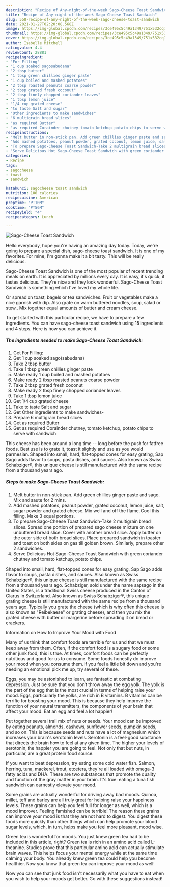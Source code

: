 ```yaml
---
description: "Recipe of Any-night-of-the-week Sago-Cheese Toast Sandwich"
title: "Recipe of Any-night-of-the-week Sago-Cheese Toast Sandwich"
slug: 558-recipe-of-any-night-of-the-week-sago-cheese-toast-sandwich
date: 2021-01-27T02:20:08.568Z
image: https://img-global.cpcdn.com/recipes/3ce495c5c49a1349/751x532cq70/sago-cheese-toast-sandwich-recipe-main-photo.jpg
thumbnail: https://img-global.cpcdn.com/recipes/3ce495c5c49a1349/751x532cq70/sago-cheese-toast-sandwich-recipe-main-photo.jpg
cover: https://img-global.cpcdn.com/recipes/3ce495c5c49a1349/751x532cq70/sago-cheese-toast-sandwich-recipe-main-photo.jpg
author: Isabelle Mitchell
ratingvalue: 4.4
reviewcount: 28881
recipeingredient:
- "For Filling"
- "1 cup soaked sagosabudana"
- "2 tbsp butter"
- "1 tbsp green chillies ginger paste"
- "1 cup boiled and mashed potatoes"
- "2 tbsp roasted peanuts coarse powder"
- "2 tbsp grated fresh coconut"
- "2 tbsp finely chopped coriander leaves"
- "1 tbsp lemon juice"
- "1/4 cup grated cheese"
- "to taste Salt and sugar"
- "Other ingredients to make sandwiches"
- "6 multigrain bread slices"
- "as required Butter"
- "as required Corainder chutney tomato ketchup potato chips to serve with sandwich"
recipeinstructions:
- "Melt butter in non-stick pan. Add green chillies ginger paste and sago. Mix and saute for 2 mins."
- "Add mashed potatoes, peanut powder, grated coconut, lemon juice, salt, sugar powder and grated cheese. Mix well and off the flame. Cool this filling. Make 3 equal portions."
- "To prepare Sago-Cheese Toast Sandwich-Take 2 multigrain bread slices. Spread one portion of prepared sago cheese mixture on one unbuttered bread slice. Cover with another bread slice. Apply butter on the outer side of both bread slices. Place prepared sandwich in toaster and toast on both sides on gas till golden brown. Similarly, prepare other 2 sandwiches."
- "Serve Delicious Hot Sago-Cheese Toast Sandwich with green coriander chutney and tomato ketchup, potato chips."
categories:
- Recipe
tags:
- sagocheese
- toast
- sandwich

katakunci: sagocheese toast sandwich 
nutrition: 100 calories
recipecuisine: American
preptime: "PT10M"
cooktime: "PT56M"
recipeyield: "4"
recipecategory: Lunch

---
```



![Sago-Cheese Toast Sandwich](https://img-global.cpcdn.com/recipes/3ce495c5c49a1349/751x532cq70/sago-cheese-toast-sandwich-recipe-main-photo.jpg)

Hello everybody, hope you're having an amazing day today. Today, we're going to prepare a special dish, sago-cheese toast sandwich. It is one of my favorites. For mine, I'm gonna make it a bit tasty. This will be really delicious.

Sago-Cheese Toast Sandwich is one of the most popular of recent trending meals on earth. It is appreciated by millions every day. It is easy, it's quick, it tastes delicious. They're nice and they look wonderful. Sago-Cheese Toast Sandwich is something which I've loved my whole life.

Or spread on toast, bagels or tea sandwiches. Fruit or vegetables make a nice garnish with dip. Also grate on warm buttered noodles, soup, salad or stew.. Mix together equal amounts of butter and cream cheese.


To get started with this particular recipe, we have to prepare a few ingredients. You can have sago-cheese toast sandwich using 15 ingredients and 4 steps. Here is how you can achieve it.

<!--inarticleads1-->

##### The ingredients needed to make Sago-Cheese Toast Sandwich:

1. Get For Filling:
1. Get 1 cup soaked sago(sabudana)
1. Take 2 tbsp butter
1. Take 1 tbsp green chillies ginger paste
1. Make ready 1 cup boiled and mashed potatoes
1. Make ready 2 tbsp roasted peanuts coarse powder
1. Take 2 tbsp grated fresh coconut
1. Make ready 2 tbsp finely chopped coriander leaves
1. Take 1 tbsp lemon juice
1. Get 1/4 cup grated cheese
1. Take to taste Salt and sugar
1. Get Other ingredients to make sandwiches-
1. Prepare 6 multigrain bread slices
1. Get as required Butter
1. Get as required Corainder chutney, tomato ketchup, potato chips to serve with sandwich


This cheese has been around a long time -- long before the push for fatfree foods. Best use is to grate it, toast it slightly and use as you would parmesian. Shaped into small, hard, flat-topped cones for easy grating, Sap Sago adds flavor to soups, pasta dishes, and sauces. Also known as Swiss Schabziger®, this unique cheese is still manufactured with the same recipe from a thousand years ago. 

<!--inarticleads2-->

##### Steps to make Sago-Cheese Toast Sandwich:

1. Melt butter in non-stick pan. Add green chillies ginger paste and sago. Mix and saute for 2 mins.
1. Add mashed potatoes, peanut powder, grated coconut, lemon juice, salt, sugar powder and grated cheese. Mix well and off the flame. Cool this filling. Make 3 equal portions.
1. To prepare Sago-Cheese Toast Sandwich-Take 2 multigrain bread slices. Spread one portion of prepared sago cheese mixture on one unbuttered bread slice. Cover with another bread slice. Apply butter on the outer side of both bread slices. Place prepared sandwich in toaster and toast on both sides on gas till golden brown. Similarly, prepare other 2 sandwiches.
1. Serve Delicious Hot Sago-Cheese Toast Sandwich with green coriander chutney and tomato ketchup, potato chips.


Shaped into small, hard, flat-topped cones for easy grating, Sap Sago adds flavor to soups, pasta dishes, and sauces. Also known as Swiss Schabziger®, this unique cheese is still manufactured with the same recipe from a thousand years ago. Schabziger, sold under the name sapsago in the United States, is a traditional Swiss cheese produced in the Canton of Glarus in Switzerland. Also known as Swiss Schabziger®, this unique grating cheese is still manufactured with the same recipe from a thousand years ago. Typically you grate the cheese (which is why often this cheese is also known as &#34;Reibekaese&#34; or grating cheese), and then you mix the grated cheese with butter or margerine before spreading it on bread or crackers. 

Information on How to Improve Your Mood with Food


Many of us think that comfort foods are terrible for us and that we must keep away from them. Often, if the comfort food is a sugary food or some other junk food, this is true. At times, comfort foods can be perfectly nutritious and good for us to consume. Some foods honestly do improve your mood when you consume them. If you feel a little bit down and you're needing an emotional pick me up, try several of these.

Eggs, you may be astonished to learn, are fantastic at combating depression. Just be sure that you don't throw away the egg yolk. The yolk is the part of the egg that is the most crucial in terms of helping raise your mood. Eggs, particularly the yolks, are rich in B vitamins. B vitamins can be terrific for boosting your mood. This is because they help improve the function of your neural transmitters, the components of your brain that affect your mood. Eat an egg and feel a lot happier!

Put together several trail mix of nuts or seeds. Your mood can be improved by eating peanuts, almonds, cashews, sunflower seeds, pumpkin seeds, and so on. This is because seeds and nuts have a lot of magnesium which increases your brain's serotonin levels. Serotonin is a feel-good substance that directs the brain how to feel at any given time. The higher your levels of serotonin, the happier you are going to feel. Not only that but nuts, in particular, are a great protein food source.

If you want to beat depression, try eating some cold water fish. Salmon, herring, tuna, mackerel, trout, etcetera, they're all loaded with omega-3 fatty acids and DHA. These are two substances that promote the quality and function of the gray matter in your brain. It's true: eating a tuna fish sandwich can earnestly elevate your mood. 

Some grains are actually wonderful for driving away bad moods. Quinoa, millet, teff and barley are all truly great for helping raise your happiness levels. These grains can help you feel full for longer as well, which is a mood improver. Feeling famished can be terrible! The reason these grains can improve your mood is that they are not hard to digest. You digest these foods more quickly than other things which can help promote your blood sugar levels, which, in turn, helps make you feel more pleasant, mood wise.

Green tea is wonderful for moods. You just knew green tea had to be included in this article, right? Green tea is rich in an amino acid called L-theanine. Studies prove that this particular amino acid can actually stimulate brain waves. This helps focus your mental energy while at the same time calming your body. You already knew green tea could help you become healthier. Now you know that green tea can improve your mood as well!

Now you can see that junk food isn't necessarily what you have to eat when you wish to help your moods get better. Go  with  these suggestions  instead!

